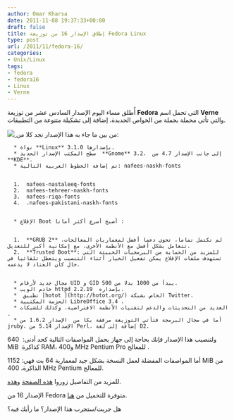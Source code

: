 ```yaml
---
author: Omar Kharsa
date: 2011-11-08 19:37:33+00:00
draft: false
title: إطلاق الإصدار 16 من توزيعة Fedora Linux
type: post
url: /2011/11/fedora-16/
categories:
- Unix/Linux
tags:
- fedora
- fedora16
- Linux
- Verne
---
```


أُطلق مساء اليوم الإصدار السادس عشر من توزيعة **Fedora** التي تحمل اسم **Verne** والتي تأتي محملة بجملة من الخواص الجديدة، إضافة إلى تشكيلة متنوعة من التطبيقات.



[![](http://www.it-scoop.com/wp-content/uploads/2011/11/fedora16alpha-large_001.jpg)
](http://www.it-scoop.com/wp-content/uploads/2011/11/fedora16alpha-large_001.jpg)من بين ما جاء به هذا الإصدار نجد كلا من:



	  * نواة **Linux** بإصدارها 3.1.0.
	  * سطح المكتب الإصدار الجديد  **Gnome** 3.2،  إلى جانب الإصدار 4.7 من **KDE**.
	  * تم إضافة الخطوط العربية التالية: nafees-naskh-fonts


	  1.  nafees-nastaleeq-fonts
	  2.  nafees-tehreer-naskh-fonts
	  3.  nafees-riqa-fonts
	  4.  ،nafees-pakistani-naskh-fonts


	  * الإقلاع Boot أصبح أسرع أكثر أمانا :


	  1.  **GRUB 2** لم تكتمل تماما، تحوي دعما أفضل لمعماريات المعالجات، تتعامل بشكل أفضل مع الأنظمة الأخرى، مع إمكانية أكبر للتعديل.
	  2.  **Trusted Boot**: للمزيد من الحماية من البرمجيات الخبيثة التي تستهدف ملفات الإقلاع يمكن تفعيل الخيار أثناء التنصيب ويتعطل تلقائيا في حال كان العتاد لا يدعمه.


	  * مجال جديد لأرقام UID و GID يبدأ من 1000 بدلا من 500.
	  * خادم الويب httpd بإصداره  2.2.19.
	  *  تطبيق [hotot ](http://hotot.org/) الخاص بشبكة Twitter.
	  * الحزمة المكتبية LibreOffice 3.4 .
	  * العديد من التحديثات والدعم لتقنيات الأنظمة الافتراضية، وكذلك للشبكات .
	  * أما في مجال البرمجة فتأتي التوزيعة مرفقة بكا من  الإصدار 1.6.2 من jruby، الإصدار 5.14 من Perl، إضافة إلى لغة D2.

ولتنصيب هذا الإصدار فإنك بحاجة إلى جهاز يحمل المواصفات التالية كحد أدنى:  640 MiB  كذاكرة RAM، و400 MHz Pentium Pro للمعالج .

أما المواصفات المفضلة لعمل النسخة بشكل جيد لمعمارية 64 بت فهي: 1152 MiB من الذاكرة، 400 MHz Pentium للمعالج.

للمزيد من التفاصيل زوروا [هذه الصفحة](https://fedoraproject.org/wiki/Releases/16/FeatureList) و[هذه](https://docs.fedoraproject.org/en-US/Fedora/16/html/Release_Notes/index.html).

الإصدار 16 من Fedora متوفرة للتحميل من [هنا](https://fedoraproject.org/get-fedora).

هل جربت/ستجرب هذا الإصدار؟ ما رأيك فيه؟
